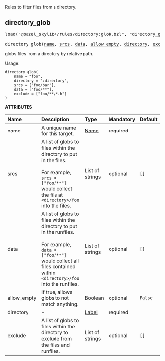 <!-- Generated with Stardoc: http://skydoc.bazel.build -->

Rules to filter files from a directory.

<a id="directory_glob"></a>

## directory_glob

<pre>
load("@bazel_skylib//rules/directory:glob.bzl", "directory_glob")

directory_glob(<a href="#directory_glob-name">name</a>, <a href="#directory_glob-srcs">srcs</a>, <a href="#directory_glob-data">data</a>, <a href="#directory_glob-allow_empty">allow_empty</a>, <a href="#directory_glob-directory">directory</a>, <a href="#directory_glob-exclude">exclude</a>)
</pre>

globs files from a directory by relative path.

Usage:

```
directory_glob(
    name = "foo",
    directory = ":directory",
    srcs = ["foo/bar"],
    data = ["foo/**"],
    exclude = ["foo/**/*.h"]
)
```

**ATTRIBUTES**


| Name  | Description | Type | Mandatory | Default |
| :------------- | :------------- | :------------- | :------------- | :------------- |
| <a id="directory_glob-name"></a>name |  A unique name for this target.   | <a href="https://bazel.build/concepts/labels#target-names">Name</a> | required |  |
| <a id="directory_glob-srcs"></a>srcs |  A list of globs to files within the directory to put in the files.<br><br>For example, `srcs = ["foo/**"]` would collect the file at `<directory>/foo` into the files.   | List of strings | optional |  `[]`  |
| <a id="directory_glob-data"></a>data |  A list of globs to files within the directory to put in the runfiles.<br><br>For example, `data = ["foo/**"]` would collect all files contained within `<directory>/foo` into the runfiles.   | List of strings | optional |  `[]`  |
| <a id="directory_glob-allow_empty"></a>allow_empty |  If true, allows globs to not match anything.   | Boolean | optional |  `False`  |
| <a id="directory_glob-directory"></a>directory |  -   | <a href="https://bazel.build/concepts/labels">Label</a> | required |  |
| <a id="directory_glob-exclude"></a>exclude |  A list of globs to files within the directory to exclude from the files and runfiles.   | List of strings | optional |  `[]`  |


